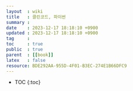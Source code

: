 ```yaml
---
layout  : wiki
title   : 클린코드, 파이썬 
summary : 
date    : 2023-12-17 18:18:10 +0900
updated : 2023-12-17 18:18:10 +0900
tag     : 
toc     : true
public  : true
parent  : [[book]]
latex   : false
resource: BDE292AA-955D-4F01-B3EC-274E1B66DFC9
---
```

* TOC
{:toc}

# 
